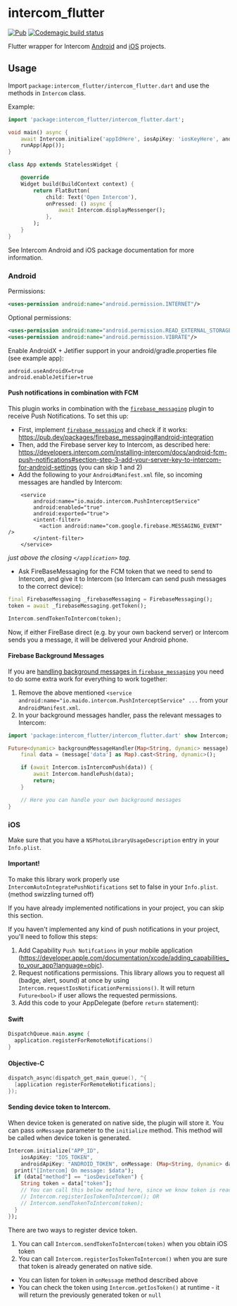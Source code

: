 # intercom_flutter

[![Pub](https://img.shields.io/badge/Pub-2.1.0-orange.svg)](https://pub.dev/packages/intercom_flutter)
[![Codemagic build status](https://api.codemagic.io/apps/5cef7aa5a415930008ecf27b/5cef7aa5a415930008ecf27a/status_badge.svg)](https://codemagic.io/apps/5cef7aa5a415930008ecf27b/5cef7aa5a415930008ecf27a/latest_build)

Flutter wrapper for Intercom [Android](https://github.com/intercom/intercom-android) and [iOS](https://github.com/intercom/intercom-ios) projects.

## Usage

Import `package:intercom_flutter/intercom_flutter.dart` and use the methods in `Intercom` class.

Example:
```dart
import 'package:intercom_flutter/intercom_flutter.dart';

void main() async {
    await Intercom.initialize('appIdHere', iosApiKey: 'iosKeyHere', androidApiKey: 'androidKeyHere');
    runApp(App());
}

class App extends StatelessWidget {

    @override
    Widget build(BuildContext context) {
        return FlatButton(
            child: Text('Open Intercom'),
            onPressed: () async {
                await Intercom.displayMessenger();
            },
        );
    }
}

```

See Intercom Android and iOS package documentation for more information.

### Android

Permissions:
```xml
<uses-permission android:name="android.permission.INTERNET"/>
```

Optional permissions:

```xml
<uses-permission android:name="android.permission.READ_EXTERNAL_STORAGE"/>
<uses-permission android:name="android.permission.VIBRATE"/>
```

Enable AndroidX + Jetifier support in your android/gradle.properties file (see example app):

```
android.useAndroidX=true
android.enableJetifier=true
```

#### Push notifications in combination with FCM
This plugin works in combination with the [`firebase_messaging`](https://pub.dev/packages/firebase_messaging) plugin to receive Push Notifications. To set this up:

* First, implement [`firebase_messaging`](https://pub.dev/packages/firebase_messaging) and check if it works: https://pub.dev/packages/firebase_messaging#android-integration
* Then, add the Firebase server key to Intercom, as described here: https://developers.intercom.com/installing-intercom/docs/android-fcm-push-notifications#section-step-3-add-your-server-key-to-intercom-for-android-settings (you can skip 1 and 2)
* Add the following to your  `AndroidManifest.xml` file, so incoming messages are handled by Intercom:

```
    <service
        android:name="io.maido.intercom.PushInterceptService"
        android:enabled="true"
        android:exported="true">
        <intent-filter>
          <action android:name="com.google.firebase.MESSAGING_EVENT" />
        </intent-filter>
    </service>
```
_just above the closing `</application>` tag._

* Ask FireBaseMessaging for the FCM token that we need to send to Intercom, and give it to Intercom (so Intercam can send push messages to the correct device):

```dart
final FirebaseMessaging _firebaseMessaging = FirebaseMessaging();
token = await _firebaseMessaging.getToken();

Intercom.sendTokenToIntercom(token);
```

Now, if either FireBase direct (e.g. by your own backend server) or Intercom sends you a message, it will be delivered your Android phone.

#### Firebase Background Messages

If you are [handling background messages in `firebase_messaging`](https://github.com/FirebaseExtended/flutterfire/tree/master/packages/firebase_messaging#optionally-handle-background-messages) you need to do some extra work for everything to work together:

1. Remove the above mentioned `<service android:name="io.maido.intercom.PushInterceptService" ...` from your `AndroidManifest.xml`.
2. In your background messages handler, pass the relevant messages to Intercom:

```dart
import 'package:intercom_flutter/intercom_flutter.dart' show Intercom;

Future<dynamic> backgroundMessageHandler(Map<String, dynamic> message) async {
    final data = (message['data'] as Map).cast<String, dynamic>();

    if (await Intercom.isIntercomPush(data)) {
        await Intercom.handlePush(data);
        return;
    }

    // Here you can handle your own background messages
}
```

### iOS
Make sure that you have a `NSPhotoLibraryUsageDescription` entry in your `Info.plist`.

#### Important! 
To make this library work properly use `IntercomAutoIntegratePushNotifications` set to false in your `Info.plist`. (method swizzling turned off)

If you have already implemented notifications in your project, you can skip this section.

If you haven't implemented any kind of push notifications in your project, you'll need to follow this steps:
1. Add Capability `Push Notifcations` in your mobile application (https://developer.apple.com/documentation/xcode/adding_capabilities_to_your_app?language=objc).
2. Request notifications permissions. This library allows you to request all (badge, alert, sound) at once by using `Intercom.requestIosNotificationPermissions()`. It will return `Future<bool>` if user allows the requested permissions.
3. Add this code to your AppDelegate (before `return` statement):

#### Swift
```swift
DispatchQueue.main.async {
  application.registerForRemoteNotifications()
}
```
#### Objective-C
```objectivec
dispatch_async(dispatch_get_main_queue(), ^{
  [application registerForRemoteNotifications];
});
```

#### Sending device token to Intercom.

When device token is generated on native side, the plugin will store it. You can pass `onMessage` parameter to the `initialize` method. This method will be called when device token is generated.
```dart
Intercom.initialize("APP_ID",
    iosApiKey: "IOS_TOKEN",
    androidApiKey: "ANDROID_TOKEN", onMessage: (Map<String, dynamic> data) {
  print("[Intercom] On message: $data");
  if (data["method"] == "iosDeviceToken") {
    String token = data["token"];
    // You can call this below method here, since we know token is ready
    // Intercom.registerIosTokenToIntercom(); OR
    // Intercom.sendTokenToIntercom(token);
  }
});
```

There are two ways to register device token.
1. You can call `Intercom.sendTokenToIntercom(token)` when you obtain iOS token
2. You can call `Intercom.registerIosTokenToIntercom()` when you are sure that token is already generated on native side.
 * You can listen for token in `onMessage` method described above
 * You can check the token using `Intercom.getIosToken()` at runtime - it will return the previously generated token or `null`
 